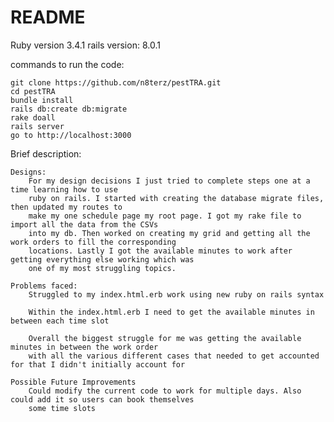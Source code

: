 # README
Ruby version 3.4.1
rails version: 8.0.1

commands to run the code:

    git clone https://github.com/n8terz/pestTRA.git
    cd pestTRA
    bundle install
    rails db:create db:migrate
    rake doall
    rails server
    go to http://localhost:3000


Brief description:

    Designs:
        For my design decisions I just tried to complete steps one at a time learning how to use 
        ruby on rails. I started with creating the database migrate files, then updated my routes to 
        make my one schedule page my root page. I got my rake file to import all the data from the CSVs
        into my db. Then worked on creating my grid and getting all the work orders to fill the corresponding 
        locations. Lastly I got the available minutes to work after getting everything else working which was 
        one of my most struggling topics.

    Problems faced:
        Struggled to my index.html.erb work using new ruby on rails syntax

        Within the index.html.erb I need to get the available minutes in between each time slot

        Overall the biggest struggle for me was getting the available minutes in between the work order
        with all the various different cases that needed to get accounted for that I didn't initially account for 

    Possible Future Improvements
        Could modify the current code to work for multiple days. Also could add it so users can book themselves 
        some time slots

